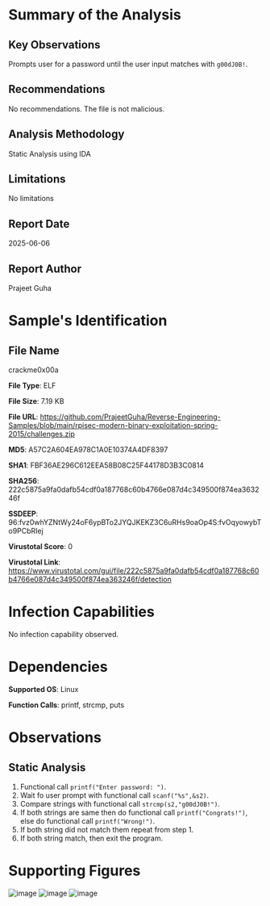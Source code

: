 # Summary of the Analysis
## Key Observations
Prompts user for a password until the user input matches with `g00dJ0B!`.

## Recommendations
No recommendations. The file is not malicious.

## Analysis Methodology
Static Analysis using IDA

## Limitations
No limitations

## Report Date
2025-06-06

## Report Author
Prajeet Guha

# Sample's Identification
## File Name
crackme0x00a

**File Type**: ELF

**File Size**: 7.19 KB

**File URL**: https://github.com/PrajeetGuha/Reverse-Engineering-Samples/blob/main/rpisec-modern-binary-exploitation-spring-2015/challenges.zip

**MD5**: A57C2A604EA978C1A0E10374A4DF8397

**SHA1**: FBF36AE296C612EEA58B08C25F44178D3B3C0814

**SHA256**: 222c5875a9fa0dafb54cdf0a187768c60b4766e087d4c349500f874ea363246f

**SSDEEP**: 96:fvz0whYZNtWy24oF6ypBTo2JYQJKEKZ3C6uRHs9oaOp4S:fvOqyowybTo9PCbRIej

**Virustotal Score**: 0

**Virustotal Link**: https://www.virustotal.com/gui/file/222c5875a9fa0dafb54cdf0a187768c60b4766e087d4c349500f874ea363246f/detection

# Infection Capabilities
No infection capability observed.

# Dependencies
**Supported OS**: Linux

**Function Calls**: printf, strcmp, puts

# Observations
## Static Analysis
1. Functional call `printf("Enter password: ")`.
2. Wait fo user prompt with functional call `scanf("%s",&s2)`.
3. Compare strings with functional call `strcmp(s2,"g00dJ0B!")`.
4. If both strings are same then do functional call `printf("Congrats!")`, else do functional call `printf("Wrong!")`.
5. If both string did not match them repeat from step 1.
6. If both string match, then exit the program.

# Supporting Figures
![image](https://github.com/user-attachments/assets/19a5b4d1-7931-4015-a941-47e575237c12)
![image](https://github.com/user-attachments/assets/56659ef2-903b-4ee2-83d6-32db8aa7b0a9)
![image](https://github.com/user-attachments/assets/9012caf7-c4ed-4f59-b61d-4f058959076e)


